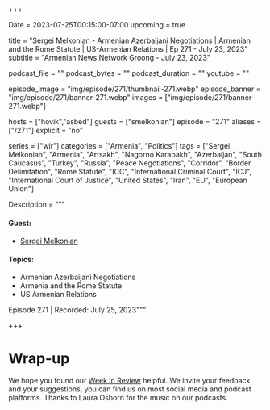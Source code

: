 +++

Date = 2023-07-25T00:15:00-07:00
upcoming = true

title = "Sergei Melkonian - Armenian Azerbaijani Negotiations | Armenian and the Rome Statute | US-Armenian Relations | Ep 271 - July 23, 2023"
subtitle = "Armenian News Network Groong - July 23, 2023"

podcast_file = ""
podcast_bytes = ""
podcast_duration = ""
youtube = ""

episode_image = "img/episode/271/thumbnail-271.webp"
episode_banner = "img/episode/271/banner-271.webp"
images = ["img/episode/271/banner-271.webp"]

hosts = ["hovik","asbed"]
guests = ["smelkonian"]
episode = "271"
aliases = ["/271"]
explicit = "no"

series = ["wir"]
categories = ["Armenia", "Politics"]
tags = ["Sergei Melkonian", "Armenia", "Artsakh", "Nagorno Karabakh", "Azerbaijan", "South Caucasus", "Turkey", "Russia", "Peace Negotiations", "Corridor", "Border Delimitation", "Rome Statute", "ICC", "International Criminal Court", "ICJ", "International Court of Justice", "United States", "Iran", "EU", "European Union"]

Description = """

#### Guest:
* [Sergei Melkonian](/guest/smelkonian)

#### Topics:
* Armenian Azerbaijani Negotiations
* Armenia and the Rome Statute
* US Armenian Relations

Episode 271 | Recorded: July 25, 2023"""

+++



# Wrap-up

We hope you found our [Week in Review](/series/wir) helpful. We invite your feedback and your suggestions, you can find us on most social media and podcast platforms. Thanks to Laura Osborn for the music on our podcasts.

